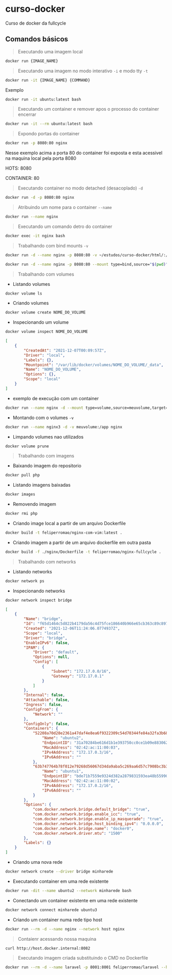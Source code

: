 # curso-docker
Curso de docker da fullcycle


## Comandos básicos

> Executando uma imagem local
```sh
docker run {IMAGE_NAME}
```


> Executando uma imagem no modo interativo `-i` e modo tty `-t`
```sh
docker run -it {IMAGE_NAME} {COMMAND}
```
Exemplo

```sh
docker run -it ubuntu:latest bash
```


> Executando um container e remover apos o processo do container encerrar
```sh
docker run -it --rm ubuntu:latest bash
```


> Expondo portas do container
```sh
docker run -p 8080:80 nginx
```
Nesse exemplo acima a porta 80 do container foi exposta e esta acessivel na maquina local pela porta 8080

HOTS: 8080

CONTAINER: 80


> Executando container no modo detached (desacoplado) `-d`
```sh
docker run -d -p 8080:80 nginx
```


> Atribuindo um nome para o container `--name`
```sh
docker run --name nginx
```


> Executando um comando detro do container
```sh
docker exec -it nginx bash
```


> Trabalhando com bind mounts `-v`
```sh
docker run -d --name nginx -p 8080:80 -v ~/estudos/curso-docker/html/:/usr/share/nginx/html nginx
```

```sh
docker run -d --name nginx -p 8080:80 --mount type=bind,source="$(pwd)"/html,target=/usr/share/nginx/html nginx
```


> Trabalhando com volumes

- Listando volumes
```sh
docker volume ls
```

- Criando volumes
```sh
docker volume create NOME_DO_VOLUME
```

- Inspecionando um volume
```sh
docker volume inspect NOME_DO_VOLUME
```

```json
[
    {
        "CreatedAt": "2021-12-07T00:09:57Z",
        "Driver": "local",
        "Labels": {},
        "Mountpoint": "/var/lib/docker/volumes/NOME_DO_VOLUME/_data",
        "Name": "NOME_DO_VOLUME",
        "Options": {},
        "Scope": "local"
    }
]
```

- exemplo de execução com um container
```sh
docker run --name nginx -d --mount type=volume,source=meuvolume,target=/app nginx
```

- Montando com o volumes `-v`
```sh
docker run --name nginx3 -d -v meuvolume:/app nginx
```

- Limpando volumes nao utilizados

```sh
docker volume prune
```

> Trabalhando com imagens
- Baixando imagem do repositorio
```sh
docker pull php
```

- Listando imagens baixadas
```sh
docker images
```

- Removendo imagem
```sh
docker rmi php
```

- Criando image local a partir de um arquivo Dockerfile
```sh
docker build -t feliperromao/nginx-com-vim:latest .
```

- Criando imagem a partir de um arquivo dockerfile em outra pasta
```sh
docker build -f ./nginx/Dockerfile -t feliperromao/nginx-fullcycle .
```

> Trabalhando com networks

- Listando networks
```sh
docker network ps
```


- Inspecionando networks
```sh
docker network inspect bridge
```


```json
[
    {
        "Name": "bridge",
        "Id": "f65d1464c5d822b4179da56c4d75fce186640b966e65cb363c89c897291c7d43",
        "Created": "2021-12-06T11:24:06.0774937Z",
        "Scope": "local",
        "Driver": "bridge",
        "EnableIPv6": false,
        "IPAM": {
            "Driver": "default",
            "Options": null,
            "Config": [
                {
                    "Subnet": "172.17.0.0/16",
                    "Gateway": "172.17.0.1"
                }
            ]
        },
        "Internal": false,
        "Attachable": false,
        "Ingress": false,
        "ConfigFrom": {
            "Network": ""
        },
        "ConfigOnly": false,
        "Containers": {
            "52208a70d28e2361a47daf4e8ea6f9322309c54d70344fe84a32fa3b682a88f4": {
                "Name": "ubuntu2",
                "EndpointID": "31a70284be616d1b1e393750cc0ce1b09e883062985f9b8159394d5b70ad78e7",
                "MacAddress": "02:42:ac:11:00:03",
                "IPv4Address": "172.17.0.3/16",
                "IPv6Address": ""
            },
            "63b747764b78f012e79268d56067d34da9aba5c269aa6d57c7908bc3b3c94d23": {
                "Name": "ubuntu1",
                "EndpointID": "bde71b7559e9324d382a2879831593ea48b55990b8de2f9410f9a72894fada17",
                "MacAddress": "02:42:ac:11:00:02",
                "IPv4Address": "172.17.0.2/16",
                "IPv6Address": ""
            }
        },
        "Options": {
            "com.docker.network.bridge.default_bridge": "true",
            "com.docker.network.bridge.enable_icc": "true",
            "com.docker.network.bridge.enable_ip_masquerade": "true",
            "com.docker.network.bridge.host_binding_ipv4": "0.0.0.0",
            "com.docker.network.bridge.name": "docker0",
            "com.docker.network.driver.mtu": "1500"
        },
        "Labels": {}
    }
]
```


- Criando uma nova rede
```sh
docker network create --driver bridge minharede
```


- Executando container em uma rede existente
```sh
docker run -dit --name ubuntu2 --network minharede bash
```


- Conectando um container existente em uma rede existente
```sh
docker network connect minharede ubuntu3
```


- Criando um container numa rede tipo host
```sh
docker run --rm -d --name nginx --network host nginx
```


> Contaienr acessando nossa maquina
```sh
curl http://host.docker.internal:8082
```

> Executando imagem criada substituindo o CMD no Dockerfile
```sh
docker run --rm -d --name laravel -p 8001:8001 feliperromao/laravel --host=0.0.0.0 --port=8001
```
